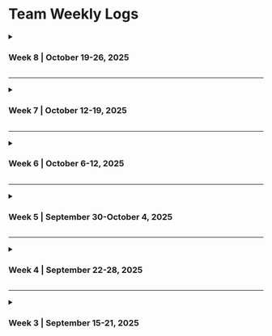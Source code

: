 # Team Weekly Logs

<details>
  <summary><h3>Week 8 | October 19-26, 2025</h3></summary>

### Burnup Chart


### Past Work
- Initial Python tooling setup with `uv`, `ruff`, `pytest`
- CI/CD implementation
- Framework/language detection implementation and improvements
- Database and Database Schema Created
- User configuration and consent input features further modified
- Code contributions and PR reviews going as per requirements

### Updates on Previous To-Dos
| Task | Status | Notes |
| --- | --- | --- |
| Retrieve previously generated portfolio (R15) | ✅ Done | Logic staged and to be merged following code review |
| Detect collaborative projects tool | ✅ Done | Logic staged and to be merged following code review|
| Database | in progress | Initial database and schema created; requires monitoring and expansion as needed |

### Upcoming Work
- Sync main branch with develop branch
- Continue integration of modules into larger system
- Database expansion/discussion
- PR reviews and continued code contributions

</details>

---

<details>
  <summary><h3>Week 7 | October 12-19, 2025</h3></summary>

### Burnup Chart
<img width="1076" height="593" alt="image" src="https://github.com/user-attachments/assets/8116fc9f-3cda-42b6-900d-00e04582e7d0" />


### Past Work
- Initial Python tooling setup with `uv`, `ruff`, `pytest`
- CI/CD implementation
- Framework/language detection implementation and improvements
- Database Schema Created
- User configuration and consent input features further modified
- Code contributions and PR reviews going as per requirements

### Updates on Previous To-Dos
| Task | Status | Notes |
| --- | --- | --- |
| Output key project information (R13) | ✅ Done | Logic Staged and to be merged post suggestion changes |
| Framework/language detection | ✅ Done | Initial version merged |
| Database schema | in progress | Initial schema created and updated , still requires further clarity and discussion |
| User configuration | In Progress | More contributions made pending discussion over DB |

### Upcoming Work
- Connecting further modules of our project to test functionality
- Database expansion/ Discussion
- PR reviews and continued code contributions

</details>

---

<details>
  <summary><h3>Week 6 | October 6-12, 2025</h3></summary>

### Burnup Chart
<img width="1200" height="864" alt="chart" src="https://github.com/user-attachments/assets/5b943c91-ef41-4047-993a-2a0de65e341f" />

### Past Work
- Revised WBS and finalized task distribution; populated Kanban board
- Initial Python tooling setup with `uv`, `ruff`, `pytest`
- Framework/language detection implementation
- Database schema creation
- User configuration and consent input features started
- Code contributions and PR reviews initiated

### Updates on Previous To-Dos
| Task | Status | Notes |
| --- | --- | --- |
| Populate Kanban/task board based on Milestone 1 requirements | ✅ Done | Initial tasks created and distributed |
| Research Python integration with Tauri | ❌ Not Started | Deferred to later in Milestone 1 |
| Framework/language detection | ✅ Done | Initial version merged |
| Database schema | In Progress | Initial schema created |
| User configuration | In Progress | Early contributions made |

### Upcoming Work
- Upload parsing specification and validation
- Artifact extraction research
- Database expansion
- Output key project information (R13)
- PR reviews and continued code contributions

</details>

---

<details>
  <summary><h3>Week 5 | September 30-October 4, 2025</h3></summary>

## Milestones
* Completed DFD design and iterated based on internal, external and professor feedback

## What Went Well
* Significantly better communication than last week
* Increased team synergy - members are comfortable sharing opinions 

## What Didn't Go Well
* Ambiguity regarding the level of detail needed in DFD

## Reflection Points
* **Strengths**: Smooth and effective completion of required tasks
* **Areas for Improvement**: Better workload distribution for weekly tasks

## Plan for Next Cycle (Week 6)
* Reviewing finalized set of requirements
* Dividing tasks and responsibilities
* Populating Kanban board
* Researching deeper into finalized tech stack


</details>

---

<details>
  <summary><h3>Week 4 | September 22-28, 2025</h3></summary>

## Milestones
* Completed system architecture design and iteration based on class feedback
* Finalized tech stack decisions including Tauri + Python plugin
* Developed project proposal with workload distribution
* Simplified architecture to focus on local implementation

## What Went Well
* Strong collaborative approach to architecture design and tech stack research
* Effective real-time collaboration during project proposal development
* Successful integration of external feedback from class discussions
* Comprehensive research leading to informed technology decisions

## What Didn't Go Well
* Difficulty reaching consensus on cloud vs. local architecture approach
* Poor time management resulting in last-minute preparation before class
* Challenges coordinating meeting times that worked for all members
* Hesitation around major architecture modifications

## Reflection Points
* **Strengths**: Collaborative problem-solving and effective feedback integration
* **Areas for Improvement**: Time management and structured decision-making processes

## Plan for Next Cycle (Week 5)
* Complete Data Flow Diagram early in the week
* Validate Tauri + Python plugin compatibility
* Establish consistent meeting schedule
* Research data mining techniques and Python libraries
* Implement better team coordination for submissions


</details>

---

<details>
  <summary><h3>Week 3 | September 15-21, 2025</h3></summary>

## Milestones
* For this milestone, the team met and began discussing, brainstorming, and formulating the Project Requirements.
* Project requirements were re-evaluated after discussions in the classroom with other teams
* Set up the repo structure 

## Team Members:
* Chris Hill - chrishill93
* Ethan Methorst - xvardenx
* Ojus Sharma - ojusharma
* Sparsh Khanna - Sparshkhannaa
* Ribhav Sharma - ribhavsharma
* Ronit Buti - Ron-it

</details>

